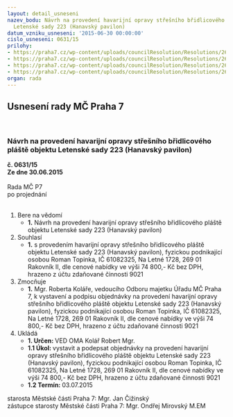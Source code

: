 ```yaml
---
layout: detail_usneseni
nazev_bodu: Návrh na provedení havarijní opravy střešního břidlicového pláště objektu
  Letenské sady 223 (Hanavský pavilon)
datum_vzniku_usneseni: '2015-06-30 00:00:00'
cislo_usneseni: 0631/15
prilohy:
- https://praha7.cz/wp-content/uploads/councilResolution/Resolutions/26218/41-15-priloha_01_oprhanav062015.doc
- https://praha7.cz/wp-content/uploads/councilResolution/Resolutions/26218/41-15-priloha_02_oprhanav062015.pdf
- https://praha7.cz/wp-content/uploads/councilResolution/Resolutions/26218/41-15-priloha_03_oprhanav062015.pdf
- https://praha7.cz/wp-content/uploads/councilResolution/Resolutions/26218/41-15-priloha_04_oprhanav062015.pdf
organ: rada
---
```

<div id="ucUsn_pList" class="usn">
	<span><h2>Usnesení rady MČ Praha 7 </h2>
<br></span><div class="standBody">
<span><h3>Návrh na provedení havarijní opravy střešního břidlicového pláště objektu Letenské sady 223 (Hanavský pavilon)</h3></span><div class="center">
		<strong>č. 0631/15</strong><br>
	</div>
<div class="center">
		<strong>Ze dne 30.06.2015</strong><br><br>
	</div>Rada MČ P7<br> po projednání<br><br><ol>
<li>Bere na vědomí<ul><li>
<strong>1.</strong> Návrh na provedení havarijní opravy střešního břidlicového pláště objektu Letenské sady 223 (Hanavský pavilon)  </li></ul>
</li>
<li>Souhlasí<ul><li>
<strong>1.</strong> s provedením havarijní opravy střešního břidlicového pláště objektu Letenské sady 223 (Hanavský pavilon), fyzickou podnikající osobou Roman Topinka, IČ 61082325, Na Letné 1728, 269 01 Rakovník II, dle cenové nabídky ve výši 74 800,- Kč bez DPH, hrazeno z účtu zdaňované činnosti 9021  </li></ul>
</li>
<li>Zmocňuje<ul><li>
<strong>1.</strong> Mgr. Roberta Koláře, vedoucího Odboru majetku Úřadu MČ Praha 7, k vystavení a podpisu objednávky na provedení havarijní opravy střešního břidlicového pláště objektu Letenské sady 223 (Hanavský pavilon), fyzickou podnikající osobou Roman Topinka, IČ 61082325, Na Letné 1728, 269 01 Rakovník II, dle cenové nabídky ve výši 74 800,- Kč bez DPH, hrazeno z účtu zdaňované činnosti 9021     </li></ul>
</li>
<li>Ukládá<ul>
<li>
<strong>1. Určen: </strong>VED OMA Kolář Robert Mgr.</li>
<li>
<strong>1.1 Úkol: </strong>vystavit a podepsat objednávky na provedení havarijní opravy střešního břidlicového pláště objektu Letenské sady 223 (Hanavský pavilon), fyzickou podnikající osobou Roman Topinka, IČ 61082325, Na Letné 1728, 269 01 Rakovník II, dle cenové nabídky ve výši 74 800,- Kč bez DPH, hrazeno z účtu zdaňované činnosti 9021</li>
<li>
<strong>1.2 Termín: </strong>03.07.2015</li>
</ul>
</li>
</ol>starosta Městské části Praha 7: Mgr. Jan Čižinský<br>zástupce starosty Městské části Praha 7: Mgr. Ondřej Mirovský M.EM 
</div>
</div>